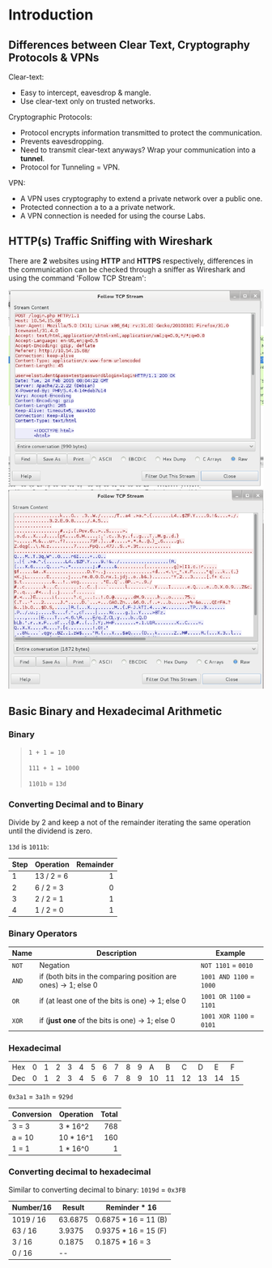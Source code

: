 # Introduction

## Differences between Clear Text, Cryptography Protocols & VPNs

Clear-text:

* Easy to intercept, eavesdrop & mangle.
* Use clear-text only on trusted networks.

Cryptographic Protocols:

* Protocol encrypts information transmitted to protect the communication.
* Prevents eavesdropping.
* Need to transmit clear-text anyways? Wrap your communication into a **tunnel**.
* Protocol for Tunneling = VPN.

VPN:

* A VPN uses cryptography to extend a private network over a public one.
* Protected connection a to a a private network.
* A VPN connection is needed for using the course Labs.

## HTTP(s) Traffic Sniffing with Wireshark

There are **2** websites using **HTTP** and **HTTPS** respectively, differences in the communication can be checked through a sniffer as Wireshark and using the command 'Follow TCP Stream':

![](../../.gitbook/assets/http.png) ![](../../.gitbook/assets/https.png)

## Basic Binary and Hexadecimal Arithmetic

### Binary

> `1 + 1 = 10`
>
> `111 + 1 = 1000`
>
> `1101b` = `13d`

### **Converting Decimal and to Binary**

Divide by 2 and keep a not of the remainder iterating the same operation until the dividend is zero.

`13d` is `1011b`:

| Step | Operation  | Remainder |
| ---- | ---------- | --------: |
| 1    | 13 / 2 = 6 |         1 |
| 2    | 6 / 2 = 3  |         0 |
| 3    | 2 / 2 = 1  |         1 |
| 4    | 1 / 2 = 0  |         1 |

### **Binary Operators**

| Name  | Description                                                    | Example                  |
| ----- | -------------------------------------------------------------- | ------------------------ |
| `NOT` | Negation                                                       | `NOT 1101` = `0010`      |
| `AND` | if (both bits in the comparing position are ones) -> 1; else 0 | `1001 AND 1100` = `1000` |
| `OR`  | if (at least one of the bits is one) -> 1; else 0              | `1001 OR 1100` = `1101`  |
| `XOR` | if (**just one** of the bits is one) -> 1; else 0              | `1001 XOR 1100` = `0101` |

### Hexadecimal

|     |   |   |   |   |   |   |   |   |   |   |    |    |    |    |    |    |
| --- | - | - | - | - | - | - | - | - | - | - | -- | -- | -- | -- | -- | -- |
| Hex | 0 | 1 | 2 | 3 | 4 | 5 | 6 | 7 | 8 | 9 | A  | B  | C  | D  | E  | F  |
| Dec | 0 | 1 | 2 | 3 | 4 | 5 | 6 | 7 | 8 | 9 | 10 | 11 | 12 | 13 | 14 | 15 |

`0x3a1` = `3a1h` = `929d`

| Conversion | Operation  | Total |
| ---------- | ---------- | ----: |
| 3 = 3      | 3 \* 16^2  |   768 |
| a = 10     | 10 \* 16^1 |   160 |
| 1 = 1      | 1 \* 16^0  |     1 |

### **Converting decimal to hexadecimal**

Similar to converting decimal to binary: `1019d` = `0x3FB`

| Number/16 | Result  | Reminder \* 16        |
| --------- | ------- | --------------------- |
| 1019 / 16 | 63.6875 | 0.6875 \* 16 = 11 (B) |
| 63 / 16   | 3.9375  | 0.9375 \* 16 = 15 (F) |
| 3 / 16    | 0.1875  | 0.1875 \* 16 = 3      |
| 0 / 16    | --      |                       |
